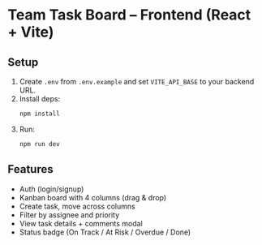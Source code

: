 # Team Task Board – Frontend (React + Vite)

## Setup
1. Create `.env` from `.env.example` and set `VITE_API_BASE` to your backend URL.
2. Install deps:
   ```bash
   npm install
   ```
3. Run:
   ```bash
   npm run dev
   ```

## Features
- Auth (login/signup)
- Kanban board with 4 columns (drag & drop)
- Create task, move across columns
- Filter by assignee and priority
- View task details + comments modal
- Status badge (On Track / At Risk / Overdue / Done)
